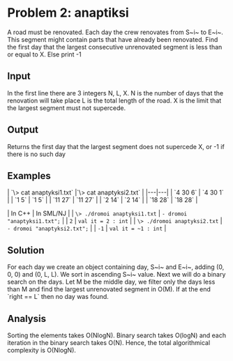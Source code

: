 <h1>Problem 2: anaptiksi</h1>
A road must be renovated. Each day the crew renovates from S~i~ to E~i~. This segment might contain
parts that have already been renovated. Find the first day that the largest consecutive unrenovated
segment is less than or equal to X. Else print -1

<h2>Input</h2>
In the first line there are 3 integers N, L, X. N is the number of days that the renovation will take place
L is the total length of the road. X is the limit that the largest segment must not supercede.

<h2>Output</h2>
Returns the first day that the largest segment does not supercede X, or -1 if there is no such day

<h2>Examples</h2>
| `\> cat anaptyksi1.txt` |`\> cat anaptyksi2.txt` |
|---|---|
| `4 30 6` | `4 30 1` |
| `1 5` | `1 5` |
| `11 27` | `11 27` |
| `2 14` | `2 14` |
| `18 28` | `18 28` |

| In C++ | In SML/NJ |
| `\> ./dromoi anaptyksi1.txt` | `- dromoi "anaptyksi1.txt";` |
| `2` | `val it = 2 : int` |
| `\> ./dromoi anaptyksi2.txt` | `- dromoi "anaptyksi2.txt";` |
| `-1` | `val it = ~1 : int` |

<h2>Solution</h2>
For each day we create an object containing day, S~i~ and E~i~, adding (0, 0, 0) and (0, L, L). We sort in ascending S~i~ value.
Next we will do a binary search on the days. Let M be the middle day, we filter only the days less than M
and find the largest unrenovated segment in O(M). If at the end `right == L` then no day was found.

<h2>Analysis</h2>
Sorting the elements takes O(NlogN). Binary search takes O(logN) and each iteration in the binary search takes
O(N). Hence, the total algorithmical complexity is O(NlogN).
